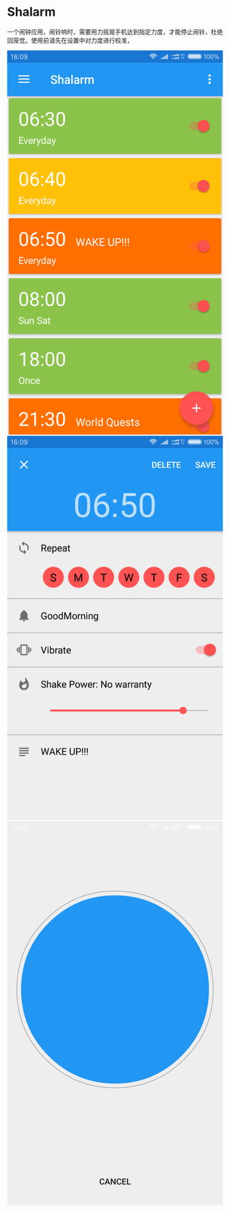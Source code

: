 # Shalarm

一个闹钟应用，闹铃响时，需要用力摇晃手机达到指定力度，才能停止闹铃，杜绝回笼觉。使用前请先在设置中对力度进行校准，

![alarm_list](images/alarm_list.png) ![edit_alarm](images/edit_alarm.png) ![alert](images/alert.png)
